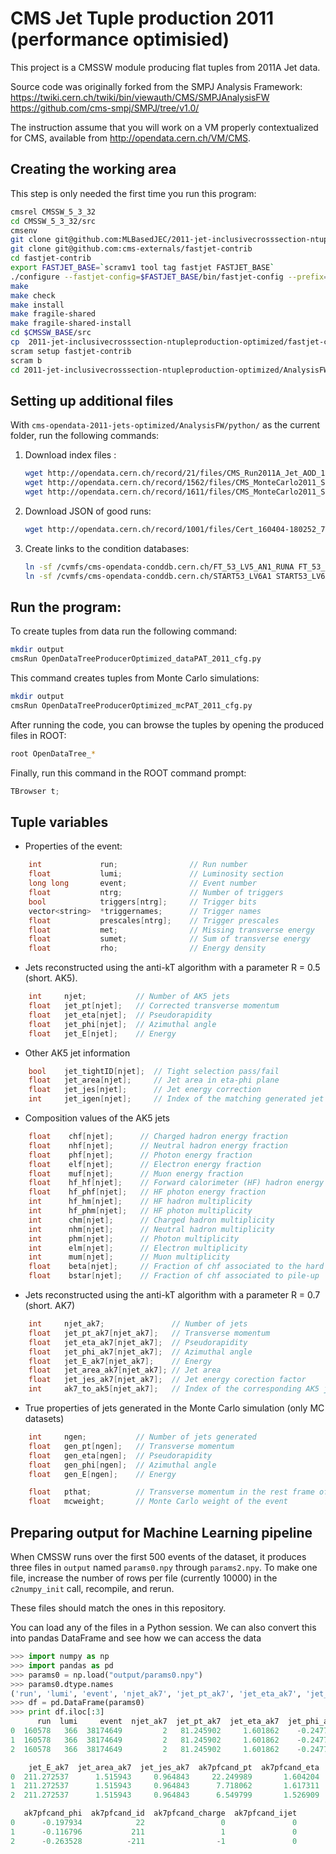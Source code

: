 # CMS Jet Tuple production 2011 (performance optimisied)

This project is a CMSSW module producing flat tuples from 2011A Jet data.

Source code was originally forked from the SMPJ Analysis Framework: 
https://twiki.cern.ch/twiki/bin/viewauth/CMS/SMPJAnalysisFW  
https://github.com/cms-smpj/SMPJ/tree/v1.0/

The instruction assume that you will work on a VM properly contextualized for CMS, available from http://opendata.cern.ch/VM/CMS.

## Creating the working area

This step is only needed the first time you run this program:
```bash
cmsrel CMSSW_5_3_32
cd CMSSW_5_3_32/src
cmsenv
git clone git@github.com:MLBasedJEC/2011-jet-inclusivecrosssection-ntupleproduction-optimized.git
git clone git@github.com:cms-externals/fastjet-contrib
cd fastjet-contrib
export FASTJET_BASE=`scramv1 tool tag fastjet FASTJET_BASE`
./configure --fastjet-config=$FASTJET_BASE/bin/fastjet-config --prefix=$PWD CXXFLAGS="-I$FASTJET_BASE/include -I$FASTJET_BASE/tools"
make
make check
make install
make fragile-shared
make fragile-shared-install
cd $CMSSW_BASE/src
cp  2011-jet-inclusivecrosssection-ntupleproduction-optimized/fastjet-contrib.xml $CMSSW_BASE/config/toolbox/$SCRAM_ARCH/tools/selected/fastjet-contrib.xml
scram setup fastjet-contrib
scram b
cd 2011-jet-inclusivecrosssection-ntupleproduction-optimized/AnalysisFW/python/
```

## Setting up additional files

With `cms-opendata-2011-jets-optimized/AnalysisFW/python/` as the current folder, run the following commands:

1. Download index files : 
    
    ```bash
    wget http://opendata.cern.ch/record/21/files/CMS_Run2011A_Jet_AOD_12Oct2013-v1_20000_file_index.txt
    wget http://opendata.cern.ch/record/1562/files/CMS_MonteCarlo2011_Summer11LegDR_QCD_Pt-80to120_TuneZ2_7TeV_pythia6_AODSIM_PU_S13_START53_LV6-v1_00000_file_index.txt 
	wget http://opendata.cern.ch/record/1611/files/CMS_MonteCarlo2011_Summer11LegDR_W1Jet_TuneZ2_7TeV-madgraph-tauola_AODSIM_PU_S13_START53_LV6-v1_00000_file_index.txt
    ```
    
2. Download JSON of good runs:

    ```bash
    wget http://opendata.cern.ch/record/1001/files/Cert_160404-180252_7TeV_ReRecoNov08_Collisions11_JSON.txt
    ```
    
3. Create links to the condition databases:

    ```bash
    ln -sf /cvmfs/cms-opendata-conddb.cern.ch/FT_53_LV5_AN1_RUNA FT_53_LV5_AN1     
    ln -sf /cvmfs/cms-opendata-conddb.cern.ch/START53_LV6A1 START53_LV6A1
    ```
    
## Run the program:
To create tuples from data run the following command:

```bash
mkdir output
cmsRun OpenDataTreeProducerOptimized_dataPAT_2011_cfg.py
```
    
This command creates tuples from Monte Carlo simulations:

```bash
mkdir output
cmsRun OpenDataTreeProducerOptimized_mcPAT_2011_cfg.py
```
 
After running the code, you can browse the tuples by opening the produced files in ROOT:

```bash
root OpenDataTree_*
```
 
Finally, run this command in the ROOT command prompt:

```cpp
TBrowser t;
```
 


## Tuple variables

* Properties of the event:

```cpp
    int             run;                // Run number
    float           lumi;               // Luminosity section
    long long       event;              // Event number
    float           ntrg;               // Number of triggers
    bool            triggers[ntrg];     // Trigger bits
    vector<string>  *triggernames;      // Trigger names
    float           prescales[ntrg];    // Trigger prescales
    float           met;                // Missing transverse energy
    float           sumet;              // Sum of transverse energy
    float           rho;                // Energy density
```


* Jets reconstructed using the anti-kT algorithm with a parameter R = 0.5 (short. AK5).

```cpp
    int     njet;           // Number of AK5 jets
    float   jet_pt[njet];   // Corrected transverse momentum
    float   jet_eta[njet];  // Pseudorapidity
    float   jet_phi[njet];  // Azimuthal angle
    float   jet_E[njet];    // Energy
```

* Other AK5 jet information

```cpp
    bool    jet_tightID[njet];  // Tight selection pass/fail
    float   jet_area[njet];     // Jet area in eta-phi plane
    float   jet_jes[njet];      // Jet energy correction
    int     jet_igen[njet];     // Index of the matching generated jet
```

* Composition values of the AK5 jets

```cpp
    float    chf[njet];      // Charged hadron energy fraction
    float    nhf[njet];      // Neutral hadron energy fraction
    float    phf[njet];      // Photon energy fraction
    float    elf[njet];      // Electron energy fraction
    float    muf[njet];      // Muon energy fraction
    float    hf_hf[njet];    // Forward calorimeter (HF) hadron energy fraction
    float    hf_phf[njet];   // HF photon energy fraction
    int      hf_hm[njet];    // HF hadron multiplicity
    int      hf_phm[njet];   // HF photon multiplicity
    int      chm[njet];      // Charged hadron multiplicity
    int      nhm[njet];      // Neutral hadron multiplicity
    int      phm[njet];      // Photon multiplicity
    int      elm[njet];      // Electron multiplicity
    int      mum[njet];      // Muon multiplicity
    float    beta[njet];     // Fraction of chf associated to the hard process
    float    bstar[njet];    // Fraction of chf associated to pile-up
```

* Jets reconstructed using the anti-kT algorithm with a parameter R = 0.7 (short. AK7)

```cpp
    int     njet_ak7;               // Number of jets
    float   jet_pt_ak7[njet_ak7];   // Transverse momentum
    float   jet_eta_ak7[njet_ak7];  // Pseudorapidity
    float   jet_phi_ak7[njet_ak7];  // Azimuthal angle
    float   jet_E_ak7[njet_ak7];    // Energy
    float   jet_area_ak7[njet_ak7]; // Jet area
    float   jet_jes_ak7[njet_ak7];  // Jet energy corection factor
    int     ak7_to_ak5[njet_ak7];   // Index of the corresponding AK5 jet 
```

* True properties of jets generated in the Monte Carlo simulation (only MC datasets)

```cpp
    int     ngen;           // Number of jets generated
    float   gen_pt[ngen];   // Transverse momentum
    float   gen_eta[ngen];  // Pseudorapidity
    float   gen_phi[ngen];  // Azimuthal angle
    float   gen_E[ngen];    // Energy

    float   pthat;          // Transverse momentum in the rest frame of the hard interaction
    float   mcweight;       // Monte Carlo weight of the event
```



## Preparing output for Machine Learning pipeline

When CMSSW runs over the first 500 events of the dataset, it produces three files in `output` named `params0.npy` through `params2.npy`. To make one file, increase the number of rows per file (currently 10000) in the `c2numpy_init` call, recompile, and rerun.

These files should match the ones in this repository.

You can load any of the files in a Python session. We can also convert this into pandas DataFrame and see how we can access the data

```python
>>> import numpy as np
>>> import pandas as pd
>>> params0 = np.load("output/params0.npy")
>>> params0.dtype.names
('run', 'lumi', 'event', 'njet_ak7', 'jet_pt_ak7', 'jet_eta_ak7', 'jet_phi_ak7', 'jet_E_ak7', 'jet_area_ak7', 'jet_jes_ak7', 'ak7pfcand_pt', 'ak7pfcand_eta', 'ak7pfcand_phi', 'ak7pfcand_id', 'ak7pfcand_charge', 'ak7pfcand_ijet')
>>> df = pd.DataFrame(params0)
>>> print df.iloc[:3]
      run  lumi     event  njet_ak7  jet_pt_ak7  jet_eta_ak7  jet_phi_ak7  \
0  160578   366  38174649         2   81.245902     1.601862    -0.247781   
1  160578   366  38174649         2   81.245902     1.601862    -0.247781   
2  160578   366  38174649         2   81.245902     1.601862    -0.247781   

    jet_E_ak7  jet_area_ak7  jet_jes_ak7  ak7pfcand_pt  ak7pfcand_eta  \
0  211.272537      1.515943     0.964843     22.249989       1.604204   
1  211.272537      1.515943     0.964843      7.718062       1.617311   
2  211.272537      1.515943     0.964843      6.549799       1.526909   

   ak7pfcand_phi  ak7pfcand_id  ak7pfcand_charge  ak7pfcand_ijet  
0      -0.197934            22                 0               0  
1      -0.116796           211                 1               0  
2      -0.263528          -211                -1               0  
```

